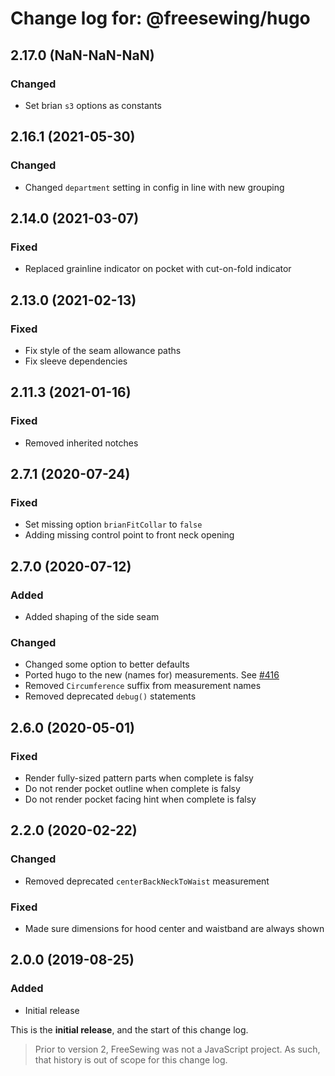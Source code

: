 # Change log for: @freesewing/hugo


## 2.17.0 (NaN-NaN-NaN)

### Changed

 - Set brian `s3` options as constants

## 2.16.1 (2021-05-30)

### Changed

 - Changed `department` setting in config in line with new grouping

## 2.14.0 (2021-03-07)

### Fixed

 - Replaced grainline indicator on pocket with cut-on-fold indicator

## 2.13.0 (2021-02-13)

### Fixed

 - Fix style of the seam allowance paths
 - Fix sleeve dependencies

## 2.11.3 (2021-01-16)

### Fixed

 - Removed inherited notches

## 2.7.1 (2020-07-24)

### Fixed

 - Set missing option `brianFitCollar` to `false`
 - Adding missing control point to front neck opening

## 2.7.0 (2020-07-12)

### Added

 - Added shaping of the side seam

### Changed

 - Changed some option to better defaults
 - Ported hugo to the new (names for) measurements. See [#416](https://github.com/freesewing/freesewing/issues/416)
 - Removed `Circumference` suffix from measurement names
 - Removed deprecated `debug()` statements

## 2.6.0 (2020-05-01)

### Fixed

 - Render fully-sized pattern parts when complete is falsy
 - Do not render pocket outline when complete is falsy
 - Do not render pocket facing hint when complete is falsy

## 2.2.0 (2020-02-22)

### Changed

 - Removed deprecated `centerBackNeckToWaist` measurement

### Fixed

 - Made sure dimensions for hood center and waistband are always shown

## 2.0.0 (2019-08-25)

### Added

 - Initial release


This is the **initial release**, and the start of this change log.

> Prior to version 2, FreeSewing was not a JavaScript project.
> As such, that history is out of scope for this change log.

